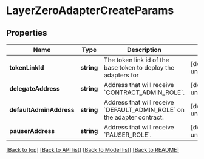 # LayerZeroAdapterCreateParams

## Properties

|Name | Type | Description | Notes|
|------------ | ------------- | ------------- | -------------|
|**tokenLinkId** | **string** | The token link id of the base token to deploy the adapters for | [default to undefined]|
|**delegateAddress** | **string** | Address that will receive &#x60;CONTRACT_ADMIN_ROLE&#x60;. | [default to undefined]|
|**defaultAdminAddress** | **string** | Address that will receive &#x60;DEFAULT_ADMIN_ROLE&#x60; on the adapter contract. | [default to undefined]|
|**pauserAddress** | **string** | Address that will receive &#x60;PAUSER_ROLE&#x60;. | [default to undefined]|




[[Back to top]](#) [[Back to API list]](../../README.md#documentation-for-api-endpoints) [[Back to Model list]](../../README.md#documentation-for-models) [[Back to README]](../../README.md)
